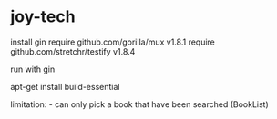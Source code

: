 # joy-tech

install gin
require github.com/gorilla/mux v1.8.1
require github.com/stretchr/testify v1.8.4

run with gin

apt-get install build-essential

limitation:
    - can only pick a book that have been searched (BookList)